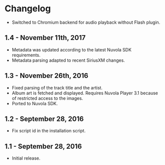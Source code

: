 Changelog
=========

  * Switched to Chromium backend for audio playback without Flash plugin.

1.4 - November 11th, 2017
----------------------

  * Metadata was updated according to the latest Nuvola SDK requirements.
  * Metadata parsing adapted to recent SiriusXM changes.

1.3 - November 26th, 2016
-------------------------

  * Fixed parsing of the track title and the artist.
  * Album art is fetched and displayed. Requires Nuvola Player 3.1 because of restricted access to the images.
  * Ported to Nuvola SDK.

1.2 - September 28, 2016
------------------------

  * Fix script id in the installation script.

1.1 - September 28, 2016
------------------------

  * Initial release.
